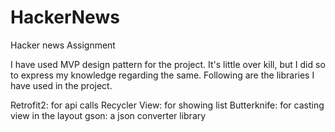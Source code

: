 # HackerNews
Hacker news Assignment

I have used MVP design pattern for the project. It's little over kill, but I did so 
to express my knowledge regarding the same. Following are the libraries I have used
in the project.

Retrofit2: for api calls
Recycler View: for showing list
Butterknife: for casting view in the layout
gson: a json converter library

